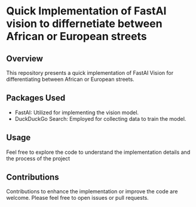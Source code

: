 # Quick Implementation of FastAI vision to differnetiate between African or European streets

## Overview
This repository presents a quick implementation of FastAI Vision for differentiating between African or European streets. 

## Packages Used
* FastAI: Utilized for implementing the vision model.
* DuckDuckGo Search: Employed for collecting data to train the model.
## Usage

Feel free to explore the code to understand the implementation details and the process of the project

## Contributions

Contributions to enhance the implementation or improve the code are welcome. Please feel free to open issues or pull requests.
